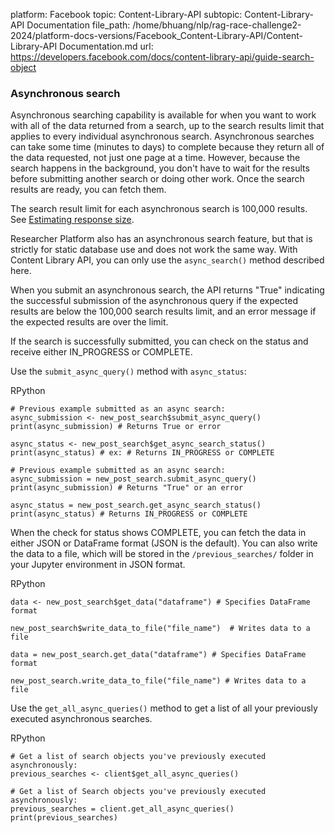 platform: Facebook
topic: Content-Library-API
subtopic: Content-Library-API Documentation
file_path: /home/bhuang/nlp/rag-race-challenge2-2024/platform-docs-versions/Facebook_Content-Library-API/Content-Library-API Documentation.md
url: https://developers.facebook.com/docs/content-library-api/guide-search-object


### Asynchronous search

Asynchronous searching capability is available for when you want to work with all of the data returned from a search, up to the search results limit that applies to every individual asynchronous search. Asynchronous searches can take some time (minutes to days) to complete because they return all of the data requested, not just one page at a time. However, because the search happens in the background, you don't have to wait for the results before submitting another search or doing other work. Once the search results are ready, you can fetch them.

The search result limit for each asynchronous search is 100,000 results. See [Estimating response size](#estimate).

Researcher Platform also has an asynchronous search feature, but that is strictly for static database use and does not work the same way. With Content Library API, you can only use the `async_search()` method described here.

When you submit an asynchronous search, the API returns "True" indicating the successful submission of the asynchronous query if the expected results are below the 100,000 search results limit, and an error message if the expected results are over the limit.

If the search is successfully submitted, you can check on the status and receive either IN\_PROGRESS or COMPLETE.

Use the `submit_async_query()` method with `async_status`:

RPython

    # Previous example submitted as an async search:
    async_submission <- new_post_search$submit_async_query()
    print(async_submission) # Returns True or error
    
    async_status <- new_post_search$get_async_search_status()
    print(async_status) # ex: # Returns IN_PROGRESS or COMPLETE

    # Previous example submitted as an async search:
    async_submission = new_post_search.submit_async_query()
    print(async_submission) # Returns "True" or an error
    
    async_status = new_post_search.get_async_search_status()
    print(async_status) # Returns IN_PROGRESS or COMPLETE

When the check for status shows COMPLETE, you can fetch the data in either JSON or DataFrame format (JSON is the default). You can also write the data to a file, which will be stored in the `/previous_searches/` folder in your Jupyter environment in JSON format.

RPython

    data <- new_post_search$get_data("dataframe") # Specifies DataFrame format
            
    new_post_search$write_data_to_file("file_name")  # Writes data to a file

    data = new_post_search.get_data("dataframe") # Specifies DataFrame format
            
    new_post_search.write_data_to_file("file_name") # Writes data to a file

Use the `get_all_async_queries()` method to get a list of all your previously executed asynchronous searches.

RPython

    # Get a list of search objects you've previously executed asynchronously:
    previous_searches <- client$get_all_async_queries()

    # Get a list of Search objects you've previously executed asynchronously:
    previous_searches = client.get_all_async_queries()
    print(previous_searches)
